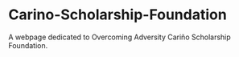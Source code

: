 # Carino-Scholarship-Foundation
A webpage dedicated to Overcoming Adversity Cariño Scholarship Foundation.
